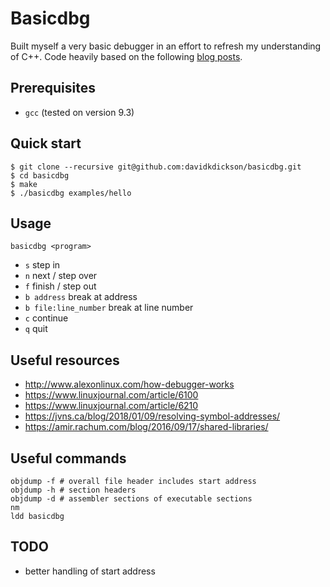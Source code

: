 # Basicdbg

Built myself a very basic debugger in an effort to refresh my understanding of C++.
Code heavily based on the following [blog posts](https://blog.tartanllama.xyz/writing-a-linux-debugger-setup/).

## Prerequisites
- `gcc` (tested on version 9.3)

## Quick start
```
$ git clone --recursive git@github.com:davidkdickson/basicdbg.git
$ cd basicdbg
$ make
$ ./basicdbg examples/hello
```

## Usage
```
basicdbg <program>
```
- `s` step in
- `n` next / step over
- `f` finish / step out
- `b address` break at address
- `b file:line_number` break at line number
- `c` continue
- `q` quit

## Useful resources
- http://www.alexonlinux.com/how-debugger-works
- https://www.linuxjournal.com/article/6100
- https://www.linuxjournal.com/article/6210
- https://jvns.ca/blog/2018/01/09/resolving-symbol-addresses/
- https://amir.rachum.com/blog/2016/09/17/shared-libraries/

## Useful commands
```
objdump -f # overall file header includes start address
objdump -h # section headers
objdump -d # assembler sections of executable sections
nm
ldd basicdbg
```

## TODO
- better handling of start address
